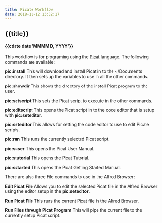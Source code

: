 ```yaml
---
title: Picate Workflow
date: 2018-11-12 13:52:17
---
```

## {{title}}
#### {{cdate date 'MMMM D, YYYY'}}


This workflow is for programing using the [Picat](http://picat-lang.org/) language. The following commands are available:

**pic:install**
This will download and install Picat in to the ~/Documents directory. It then sets up the variables to use in all the other commands.

**pic:showdir**
This shows the directory of the install Picat program to the user.

**pic:setscript**
This sets the Picat script to execute in the other commands.

**pic:editscript**
This opens the Picat script in to the code editor that is setup with **pic:seteditor**.

**pic:seteditor**
This allows for setting the code editor to use to edit Picate scripts.

**pic:run**
This runs the currently selected Picat script.

**pic:suser**
This opens the Picat User Manual.

**pic:stutorial**
This opens the Picat Tutorial.

**pic:sstarted**
This opens the Picat Getting Started Manual.

There are also three File commands to use in the Alfred Browser:

**Edit Picat File**
Allows you to edit the selected Picat file in the Alfred Browser using the editor setup in the **pic:seteditor**.

**Run Picat File**
This runs the current Picat file in the Alfred Browser.

**Run Files through Picat Program**
This will pipe the current file to the currently setup Picat script.


